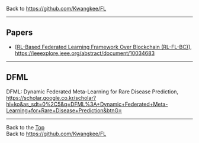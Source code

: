 Back to https://github.com/Kwangkee/FL
***

## Papers 
- [[RL-Based Federated Learning Framework Over Blockchain (RL-FL-BC)](https://github.com/Kwangkee/FL/blob/main/BCFL.md#rl-fl-bc)], https://ieeexplore.ieee.org/abstract/document/10034683  

***

## DFML
DFML: Dynamic Federated Meta-Learning for Rare Disease Prediction, https://scholar.google.co.kr/scholar?hl=ko&as_sdt=0%2C5&q=DFML%3A+Dynamic+Federated+Meta-Learning+for+Rare+Disease+Prediction&btnG=



***
Back to the [Top](#papers)  
Back to https://github.com/Kwangkee/FL
